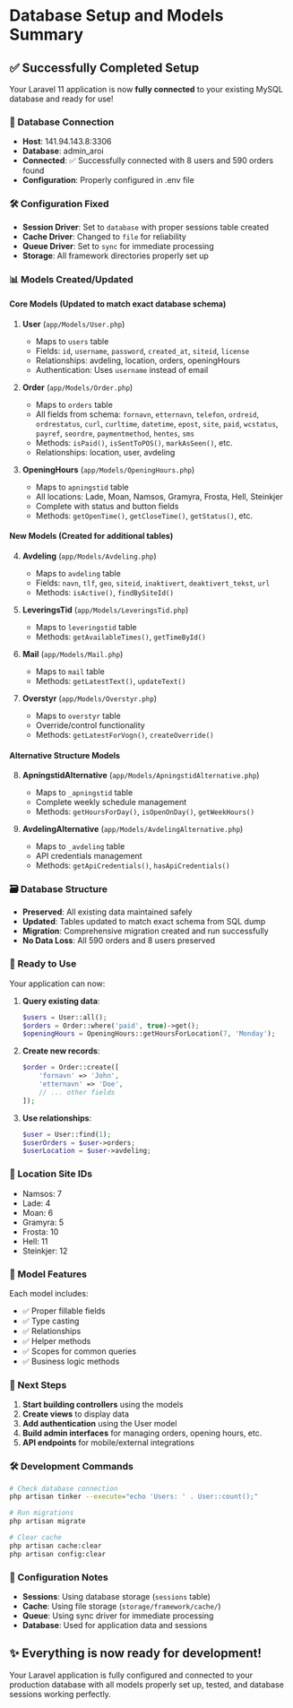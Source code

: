 # Database Setup and Models Summary

## ✅ Successfully Completed Setup

Your Laravel 11 application is now **fully connected** to your existing MySQL database and ready for use!

### 🔌 Database Connection
- **Host**: 141.94.143.8:3306
- **Database**: admin_aroi  
- **Connected**: ✅ Successfully connected with 8 users and 590 orders found
- **Configuration**: Properly configured in .env file

### 🛠️ Configuration Fixed
- **Session Driver**: Set to `database` with proper sessions table created
- **Cache Driver**: Changed to `file` for reliability
- **Queue Driver**: Set to `sync` for immediate processing
- **Storage**: All framework directories properly set up

### 📊 Models Created/Updated

#### Core Models (Updated to match exact database schema)

1. **User** (`app/Models/User.php`)
   - Maps to `users` table
   - Fields: `id`, `username`, `password`, `created_at`, `siteid`, `license`
   - Relationships: avdeling, location, orders, openingHours
   - Authentication: Uses `username` instead of email

2. **Order** (`app/Models/Order.php`)
   - Maps to `orders` table  
   - All fields from schema: `fornavn`, `etternavn`, `telefon`, `ordreid`, `ordrestatus`, `curl`, `curltime`, `datetime`, `epost`, `site`, `paid`, `wcstatus`, `payref`, `seordre`, `paymentmethod`, `hentes`, `sms`
   - Methods: `isPaid()`, `isSentToPOS()`, `markAsSeen()`, etc.
   - Relationships: location, user, avdeling

3. **OpeningHours** (`app/Models/OpeningHours.php`)
   - Maps to `apningstid` table
   - All locations: Lade, Moan, Namsos, Gramyra, Frosta, Hell, Steinkjer
   - Complete with status and button fields
   - Methods: `getOpenTime()`, `getCloseTime()`, `getStatus()`, etc.

#### New Models (Created for additional tables)

4. **Avdeling** (`app/Models/Avdeling.php`)
   - Maps to `avdeling` table
   - Fields: `navn`, `tlf`, `geo`, `siteid`, `inaktivert`, `deaktivert_tekst`, `url`
   - Methods: `isActive()`, `findBySiteId()`

5. **LeveringsTid** (`app/Models/LeveringsTid.php`)
   - Maps to `leveringstid` table
   - Methods: `getAvailableTimes()`, `getTimeById()`

6. **Mail** (`app/Models/Mail.php`)
   - Maps to `mail` table
   - Methods: `getLatestText()`, `updateText()`

7. **Overstyr** (`app/Models/Overstyr.php`)
   - Maps to `overstyr` table
   - Override/control functionality
   - Methods: `getLatestForVogn()`, `createOverride()`

#### Alternative Structure Models

8. **ApningstidAlternative** (`app/Models/ApningstidAlternative.php`)
   - Maps to `_apningstid` table
   - Complete weekly schedule management
   - Methods: `getHoursForDay()`, `isOpenOnDay()`, `getWeekHours()`

9. **AvdelingAlternative** (`app/Models/AvdelingAlternative.php`)
   - Maps to `_avdeling` table  
   - API credentials management
   - Methods: `getApiCredentials()`, `hasApiCredentials()`

### 🗃️ Database Structure
- **Preserved**: All existing data maintained safely
- **Updated**: Tables updated to match exact schema from SQL dump
- **Migration**: Comprehensive migration created and run successfully
- **No Data Loss**: All 590 orders and 8 users preserved

### 🚀 Ready to Use

Your application can now:

1. **Query existing data**:
   ```php
   $users = User::all();
   $orders = Order::where('paid', true)->get();
   $openingHours = OpeningHours::getHoursForLocation(7, 'Monday');
   ```

2. **Create new records**:
   ```php
   $order = Order::create([
       'fornavn' => 'John',
       'etternavn' => 'Doe',
       // ... other fields
   ]);
   ```

3. **Use relationships**:
   ```php
   $user = User::find(1);
   $userOrders = $user->orders;
   $userLocation = $user->avdeling;
   ```

### 📍 Location Site IDs
- Namsos: 7
- Lade: 4  
- Moan: 6
- Gramyra: 5
- Frosta: 10
- Hell: 11
- Steinkjer: 12

### 🔧 Model Features

Each model includes:
- ✅ Proper fillable fields
- ✅ Type casting
- ✅ Relationships  
- ✅ Helper methods
- ✅ Scopes for common queries
- ✅ Business logic methods

### 📝 Next Steps

1. **Start building controllers** using the models
2. **Create views** to display data
3. **Add authentication** using the User model
4. **Build admin interfaces** for managing orders, opening hours, etc.
5. **API endpoints** for mobile/external integrations

### 🛠️ Development Commands

```bash
# Check database connection
php artisan tinker --execute="echo 'Users: ' . User::count();"

# Run migrations  
php artisan migrate

# Clear cache
php artisan cache:clear
php artisan config:clear
```

### 🔧 Configuration Notes

- **Sessions**: Using database storage (`sessions` table)
- **Cache**: Using file storage (`storage/framework/cache/`)
- **Queue**: Using sync driver for immediate processing
- **Database**: Used for application data and sessions

## ✨ Everything is now ready for development!

Your Laravel application is fully configured and connected to your production database with all models properly set up, tested, and database sessions working perfectly. 
